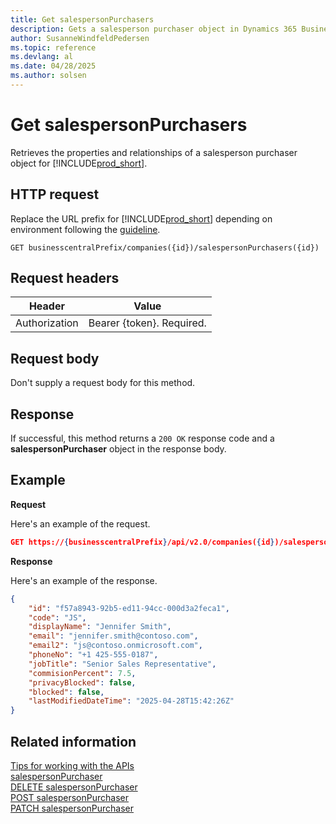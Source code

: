 ```yaml
---
title: Get salespersonPurchasers
description: Gets a salesperson purchaser object in Dynamics 365 Business Central.
author: SusanneWindfeldPedersen
ms.topic: reference
ms.devlang: al
ms.date: 04/28/2025
ms.author: solsen
---
```


# Get salespersonPurchasers

Retrieves the properties and relationships of a salesperson purchaser object for [!INCLUDE[prod_short](../../../includes/prod_short.md)].

## HTTP request

Replace the URL prefix for [!INCLUDE[prod_short](../../../includes/prod_short.md)] depending on environment following the [guideline](../../v2.0/endpoints-apis-for-dynamics.md).

```
GET businesscentralPrefix/companies({id})/salespersonPurchasers({id})
```

## Request headers

|Header|Value|
|------|-----|
|Authorization  |Bearer {token}. Required. |

## Request body

Don't supply a request body for this method.

## Response

If successful, this method returns a ```200 OK``` response code and a **salespersonPurchaser** object in the response body.

## Example

**Request**

Here's an example of the request.

```json
GET https://{businesscentralPrefix}/api/v2.0/companies({id})/salespersonPurchasers({id})
```

**Response**

Here's an example of the response.

```json
{
    "id": "f57a8943-92b5-ed11-94cc-000d3a2feca1",
    "code": "JS",
    "displayName": "Jennifer Smith",
    "email": "jennifer.smith@contoso.com",
    "email2": "js@contoso.onmicrosoft.com",
    "phoneNo": "+1 425-555-0187",
    "jobTitle": "Senior Sales Representative",
    "commisionPercent": 7.5,
    "privacyBlocked": false,
    "blocked": false,
    "lastModifiedDateTime": "2025-04-28T15:42:26Z"
}
```

## Related information

[Tips for working with the APIs](/dynamics365/business-central/dev-itpro/developer/devenv-connect-apps-tips)  
[salespersonPurchaser](../resources/dynamics_salespersonPurchaser.md)  
[DELETE salespersonPurchaser](dynamics_salespersonpurchaser_delete.md)  
[POST salespersonPurchaser](dynamics_salespersonpurchaser_create.md)  
[PATCH salespersonPurchaser](dynamics_salespersonpurchaser_update.md)  
